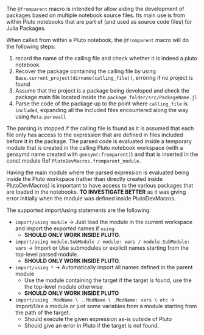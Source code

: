 The `@fromparent` macro is intended for allow aiding the development of packages based on multiple notebook source files.
Its main use is from within Pluto notebooks that are part of (and used as source code files) for Julia Packages.

When called from within a Pluto notebook, the `@fromparent` macro will do the following steps:
1. record the name of the calling file and check whether it is indeed a pluto notebook.
2. Recover the package containing the calling file by using `Base.current_project(dirname(calling_file))`, erroring if no project is found 
3. Assume that the project is a package being developed and check the package main file located inside the `package_folder/src/PackageName.jl`
4. Parse the code of the package up to the point where `calling_file` is `included`, expanding all the included files encountered along the way using `Meta.parseall`

The parsing is stopped if the calling file is found as it is assumed that each file only has access to the expression that are defined in files included before it in the package.
The parsed code is evaluated inside a temporary module that is created in the calling Pluto notebook workspace (with a gensymd name created with `gensym(:fromparent)`) and that is inserted in the const module Ref `PlutoDevMacros.fromparent_module`.

Having the main module where the parsed expression is evaluated being inside the Pluto workspace (rather than directly created inside PlutoDevMacros) is important to have access to the various packages that are loaded in the notebooks. **TO INVESTIGATE BETTER** as it was giving error initially when the module was defined inside PlutoDevMacros.

The supported import/using statements are the following:
- `import/using module` → Just load the module in the current workspace and import the exported names if `using`.
  - **SHOULD ONLY WORK INSIDE PLUTO**.
- `import/using module.SubModule / module: vars / module.SubModule: vars` → Import or Use submodules or explicit names starting from the top-level parsed module.
  - **SHOULD ONLY WORK INSIDE PLUTO**.
- `import/using *` → Automatically import all names defined in the parent module
  - Use the module containing the target if the target is found, use the the top-level module otherwise
  - **SHOULD ONLY WORK INSIDE PLUTO**
- `import/using .ModName \ ..ModName \ .ModName: vars \ etc` → Import/Use a module or just some variables from a module starting from the path of the target. 
  -  Should execute the given expression as-is outside of Pluto
  -  Should give an error in Pluto if the target is not found.